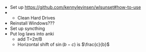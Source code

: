 - Set up https://github.com/kennylevinsen/wlsunset#how-to-use
- - Clean Hard Drives
- Reinstall Windows???
- Set up syncthing
- Put log laws into anki
	- add T=2$\pi$/B
	- Horizontal shift of $\sin(b-c)$ is $\frac{c}{b}$  
